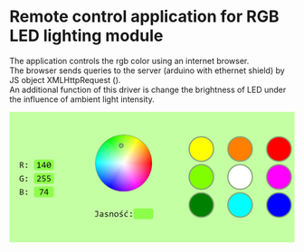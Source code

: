 # Remote control application for RGB LED lighting module

The application controls the rgb color using an internet browser.<br />
The browser sends queries to the server (arduino with ethernet shield) by JS object XMLHttpRequest ().<br />
An additional function of this driver is change the brightness of LED under the influence of ambient light intensity.<br />

![Alt text](/app-view.jpg "Desktop view of app")
